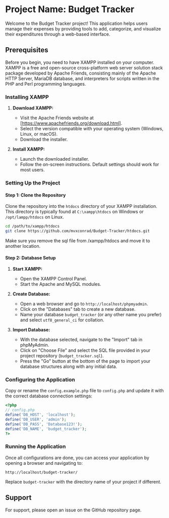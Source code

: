 # Project Name: Budget Tracker

Welcome to the Budget Tracker project! This application helps users manage their expenses by providing tools to add, categorize, and visualize their expenditures through a web-based interface.

## Prerequisites

Before you begin, you need to have XAMPP installed on your computer. XAMPP is a free and open-source cross-platform web server solution stack package developed by Apache Friends, consisting mainly of the Apache HTTP Server, MariaDB database, and interpreters for scripts written in the PHP and Perl programming languages.

### Installing XAMPP

1. **Download XAMPP:**
   - Visit the Apache Friends website at [https://www.apachefriends.org/download.html].
   - Select the version compatible with your operating system (Windows, Linux, or macOS).
   - Download the installer.

2. **Install XAMPP:**
   - Launch the downloaded installer.
   - Follow the on-screen instructions. Default settings should work for most users.

### Setting Up the Project

#### Step 1: Clone the Repository

Clone the repository into the `htdocs` directory of your XAMPP installation. This directory is typically found at `C:\xampp\htdocs` on Windows or `/opt/lampp/htdocs` on Linux.

```bash
cd /path/to/xampp/htdocs
git clone https://github.com/mvxconrad/Budget-Tracker/htdocs.git
```
Make sure you remove the sql file from /xampp/htdocs and move it to another location.

#### Step 2: Database Setup

1. **Start XAMPP:**
   - Open the XAMPP Control Panel.
   - Start the Apache and MySQL modules.

2. **Create Database:**
   - Open a web browser and go to `http://localhost/phpmyadmin`.
   - Click on the "Databases" tab to create a new database.
   - Name your database `budget_tracker` (or any other name you prefer) and select `utf8_general_ci` for collation.

3. **Import Database:**
   - With the database selected, navigate to the "Import" tab in phpMyAdmin.
   - Click on "Choose File" and select the SQL file provided in your project repository (`budget_tracker.sql`).
   - Press the "Go" button at the bottom of the page to import your database structures along with any initial data.

### Configuring the Application

Copy or rename the `config.example.php` file to `config.php` and update it with the correct database connection settings:

```php
<?php
// config.php
define('DB_HOST', 'localhost');
define('DB_USER', 'admin'); 
define('DB_PASS', 'Database123!'); 
define('DB_NAME', 'budget_tracker'); 
?>
```

### Running the Application

Once all configurations are done, you can access your application by opening a browser and navigating to:

```
http://localhost/budget-tracker/
```

Replace `budget-tracker` with the directory name of your project if different.

## Support

For support, please open an issue on the GitHub repository page.
